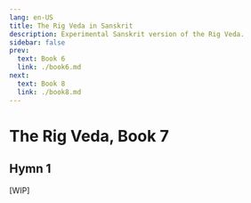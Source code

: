 ```yaml
---
lang: en-US
title: The Rig Veda in Sanskrit
description: Experimental Sanskrit version of the Rig Veda.
sidebar: false
prev:
  text: Book 6
  link: ./book6.md
next:
  text: Book 8
  link: ./book8.md
---
```


# The Rig Veda, Book 7

## Hymn 1
[WIP]